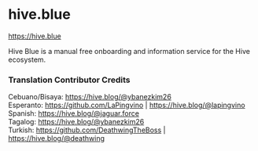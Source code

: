 # hive.blue

https://hive.blue 

Hive Blue is a manual free onboarding and information service for the Hive ecosystem. 

### Translation Contributor Credits
Cebuano/Bisaya: https://hive.blog/@ybanezkim26 <br>
Esperanto: https://github.com/LaPingvino | https://hive.blog/@lapingvino <br>
Spanish: https://hive.blog/@jaguar.force <br>
Tagalog: https://hive.blog/@ybanezkim26 <br>
Turkish: https://github.com/DeathwingTheBoss | https://hive.blog/@deathwing
